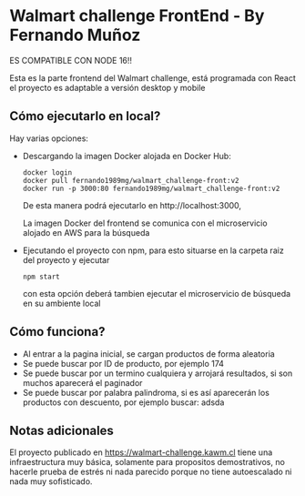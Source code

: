 # Walmart challenge FrontEnd - By Fernando Muñoz

ES COMPATIBLE CON NODE 16!!

Esta es la parte frontend del Walmart challenge, está programada con React
el proyecto es adaptable a versión desktop y mobile

## Cómo ejecutarlo en local?

Hay varias opciones:
*   Descargando la imagen Docker alojada en Docker Hub:

    ```
    docker login
    docker pull fernando1989mg/walmart_challenge-front:v2
    docker run -p 3000:80 fernando1989mg/walmart_challenge-front:v2
    ```
    De esta manera podrá ejecutarlo en http://localhost:3000,
    
    La imagen Docker del frontend se comunica con el microservicio alojado en AWS para la búsqueda


*   Ejecutando el proyecto con npm, para esto situarse en la carpeta raiz del proyecto y ejecutar

    ```
    npm start
    ```
    con esta opción deberá tambien ejecutar el microservicio de búsqueda en su ambiente local

## Cómo funciona?

*   Al entrar a la pagina inicial, se cargan productos de forma aleatoria
*   Se puede buscar por ID de producto, por ejemplo 174
*   Se puede buscar por un termino cualquiera y arrojará resultados, si son muchos aparecerá el paginador
*   Se puede buscar por palabra palindroma, si es así aparecerán los productos con descuento, por ejemplo buscar: adsda

## Notas adicionales

El proyecto publicado en https://walmart-challenge.kawm.cl tiene una infraestructura muy básica, solamente
para propositos demostrativos, no hacerle prueba de estrés ni nada parecido porque no tiene autoescalado ni
nada muy sofisticado.
